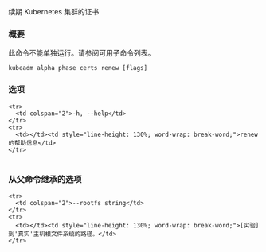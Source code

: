 
续期 Kubernetes 集群的证书
<!--
Renews certificates for a Kubernetes cluster
-->


<!--
### Synopsis
-->

### 概要

<!--
This command is not meant to be run on its own. See list of available subcommands.
-->
此命令不能单独运行。请参阅可用子命令列表。

```
kubeadm alpha phase certs renew [flags]
```

<!--
### Options
-->

### 选项

<table style="width: 100%; table-layout: fixed;">
  <colgroup>
    <col span="1" style="width: 10px;" />
    <col span="1" />
  </colgroup>
  <tbody>

    <tr>
      <td colspan="2">-h, --help</td>
    </tr>
    <tr>
      <td></td><td style="line-height: 130%; word-wrap: break-word;">renew 的帮助信息</td>
    </tr>
<!--
<td></td><td style="line-height: 130%; word-wrap: break-word;">help for renew</td>
-->

  </tbody>
</table>


<!--
### Options inherited from parent commands
-->

### 从父命令继承的选项

<!--
<td></td><td style="line-height: 130%; word-wrap: break-word;">[EXPERIMENTAL] The path to the 'real' host root filesystem.</td>
--> 

<table style="width: 100%; table-layout: fixed;">
  <colgroup>
    <col span="1" style="width: 10px;" />
    <col span="1" />
  </colgroup>
  <tbody>

    <tr>
      <td colspan="2">--rootfs string</td>
    </tr>
    <tr>
      <td></td><td style="line-height: 130%; word-wrap: break-word;">[实验] 到'真实'主机根文件系统的路径。</td>
    </tr>

  </tbody>
</table>




